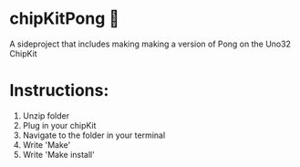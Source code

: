 # chipKitPong :ping_pong:
A  sideproject that includes making making a version of Pong on the Uno32 ChipKit

# Instructions:
1. Unzip folder
2. Plug in your chipKit
3. Navigate to the folder in your terminal
4. Write 'Make'
5. Write 'Make install'
